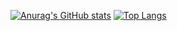 [![Anurag's GitHub stats](https://github-readme-stats.vercel.app/api?username=RealKrzos&show_icons=true&theme=great-gatsby&count_private=true)](https://github.com/anuraghazra/github-readme-stats)
[![Top Langs](https://github-readme-stats.vercel.app/api/top-langs/?username=RealKrzos&layout=compact&theme=great-gatsby&count_private=true)](https://github.com/anuraghazra/github-readme-stats)
